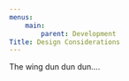 ```yaml
---
menus:
    main:
        parent: Development
Title: Design Considerations
---
```


The wing dun dun dun....